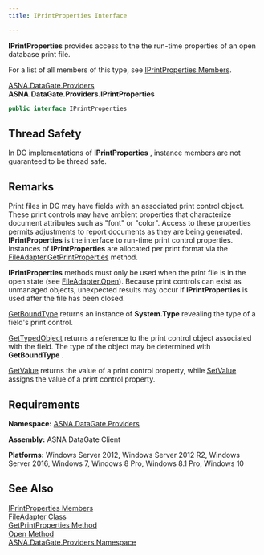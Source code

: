 ```yaml
---
title: IPrintProperties Interface

---
```


**IPrintProperties** provides access to the the run-time properties of an open database print file. 

For a list of all members of this type, see [ IPrintProperties Members](iprint-properties-members.html).

[ASNA.DataGate.Providers](datagate-providers-namespace.html) <br /> **ASNA.DataGate.Providers.IPrintProperties** 
```cs
public interface IPrintProperties 
```

## Thread Safety

In DG implementations of **IPrintProperties** , instance members are not guaranteed to be thread safe.
## Remarks

Print files in DG may have fields with an associated print control object. These print controls may have ambient properties that characterize document attributes such as "font" or "color". Access to these properties permits adjustments to report documents as they are being generated. **IPrintProperties** is the interface to run-time print control properties. Instances of **IPrintProperties** are allocated per print format via the [ FileAdapter.GetPrintProperties](file-adapter-class-get-print-properties-method.html) method.

**IPrintProperties** methods must only be used when the print file is in the open state (see [FileAdapter.Open](file-adapter-class-open-method.html)). Because print controls can exist as unmanaged objects, unexpected results may occur if **IPrintProperties** is used after the file has been closed. 

[GetBoundType](iprint-properties-class-get-bound-type-method.html) returns an instance of **System.Type** revealing the type of a field's print control. 

[GetTypedObject](iprint-properties-class-get-typed-object-method.html) returns a reference to the print control object associated with the field. The type of the object may be determined with **GetBoundType** .

[GetValue](iprint-properties-class-get-value-method.html) returns the value of a print control property, while [SetValue](iprint-properties-class-set-value-method.html) assigns the value of a print control property.
## Requirements

**Namespace:** [ ASNA.DataGate.Providers](datagate-providers-namespace.html) 

**Assembly:** ASNA DataGate Client

**Platforms:** Windows Server 2012, Windows Server 2012 R2, Windows Server 2016, Windows 7, Windows 8 Pro, Windows 8.1 Pro, Windows 10
## See Also


[IPrintProperties Members](iprint-properties-members.html) <br />
[FileAdapter Class](file-adapter-class.html)<br />
[GetPrintProperties Method](file-adapter-class-get-print-properties-method.html)<br />
[Open Method](file-adapter-class-open-method.html) <br />
[ASNA.DataGate.Providers.Namespace](datagate-providers-namespace.html)

